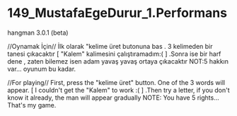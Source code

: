# 149_MustafaEgeDurur_1.Performans
hangman 3.0.1 (beta)


//Oynamak İçin//
İlk olarak "kelime üret butonuna bas . 3 kelimeden bir tanesi çıkacaktır
[ "Kalem" kalimesini çalıştıramadım:( ] .Sonra ise bir harf dene , zaten bilemez isen adam yavaş yavaş ortaya çıkacaktır
NOT:5 hakkın var... 
oyunum bu kadar. 


//For playing//
First, press the "kelime üret" button. One of the 3 words will appear.
[ I couldn't get the "Kalem" to work :( ] .Then try a letter, if you don't know it already, the man will appear gradually
NOTE: You have 5 rights...
That's my game.
